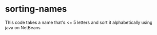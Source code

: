 # sorting-names
This code takes a name that's &lt;= 5 letters and sort it alphabetically  using java on NetBeans 
